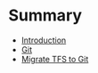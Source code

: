 # Summary

* [Introduction](README.md)
* [Git](git.md)
* [Migrate TFS to Git](migrate-tfs-to-git.md)

